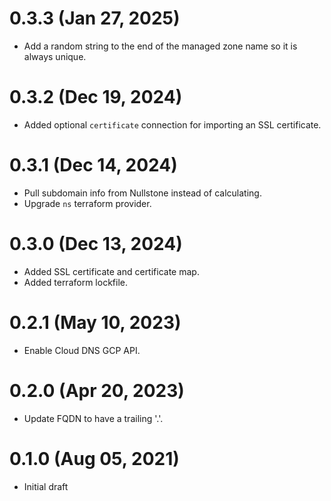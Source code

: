 # 0.3.3 (Jan 27, 2025)
* Add a random string to the end of the managed zone name so it is always unique.

# 0.3.2 (Dec 19, 2024)
* Added optional `certificate` connection for importing an SSL certificate.

# 0.3.1 (Dec 14, 2024)
* Pull subdomain info from Nullstone instead of calculating.
* Upgrade `ns` terraform provider.

# 0.3.0 (Dec 13, 2024)
* Added SSL certificate and certificate map.
* Added terraform lockfile.

# 0.2.1 (May 10, 2023)
* Enable Cloud DNS GCP API.

# 0.2.0 (Apr 20, 2023)
* Update FQDN to have a trailing '.'.

# 0.1.0 (Aug 05, 2021)
* Initial draft
